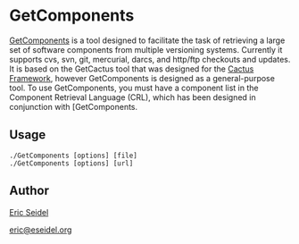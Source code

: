 GetComponents
=============
[GetComponents][] is a tool designed to facilitate the task of retrieving
a large set of software components from multiple versioning systems.
Currently it supports cvs, svn, git, mercurial, darcs, and http/ftp checkouts
and updates. It is based on the GetCactus tool that was designed for the
[Cactus Framework][cctk], however GetComponents is designed as a general-purpose
tool. To use GetComponents, you must have a component list in the Component
Retrieval Language (CRL), which has been designed in conjunction with
[GetComponents.

Usage
-----
    ./GetComponents [options] [file]
    ./GetComponents [options] [url]

Author
------
[Eric Seidel][eseidel]

<eric@eseidel.org>

[eseidel]:http://www.eseidel.org
[GetComponents]:http://www.eseidel.org/projects/GetComponents
[cctk]:http://www.cactuscode.org